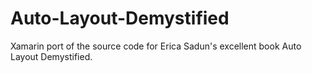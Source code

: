 Auto-Layout-Demystified
=======================

Xamarin port of the source code for Erica Sadun's excellent book Auto Layout Demystified.
